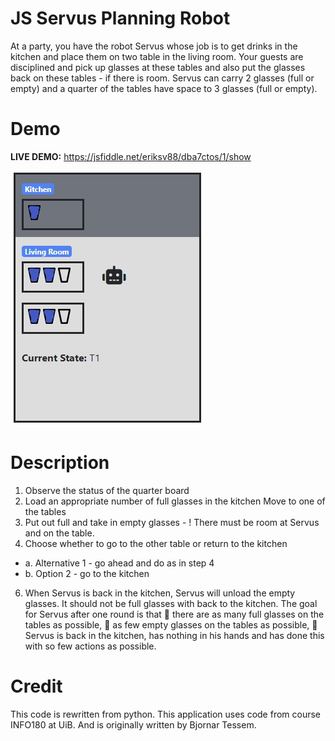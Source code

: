 

# JS Servus Planning Robot
At a party, you have the robot Servus whose job is to get drinks in the kitchen and place them on two
table in the living room. Your guests are disciplined and pick up glasses at these tables and also put the glasses back on
these tables - if there is room. Servus can carry 2 glasses (full or empty) and a quarter of the tables have space
to 3 glasses (full or empty).

# Demo
**LIVE DEMO:** https://jsfiddle.net/eriksv88/dba7ctos/1/show

![JS-Servus-Planning-Robot](Screenshots/serv.jpg)

# Description
1. Observe the status of the quarter board
2. Load an appropriate number of full glasses in the kitchen
Move to one of the tables
4. Put out full and take in empty glasses - ! There must be room at Servus and on the table.
5. Choose whether to go to the other table or return to the kitchen
- a. Alternative 1 - go ahead and do as in step 4
- b. Option 2 - go to the kitchen
6. When Servus is back in the kitchen, Servus will unload the empty glasses. It should not be
full glasses with back to the kitchen.
The goal for Servus after one round is that
 there are as many full glasses on the tables as possible,
 as few empty glasses on the tables as possible,
 Servus is back in the kitchen, has nothing in his hands and has done this with so few
actions as possible.

# Credit
This code is rewritten from python.
This application uses code from course INFO180 at UiB. And is originally written by Bjornar Tessem.
